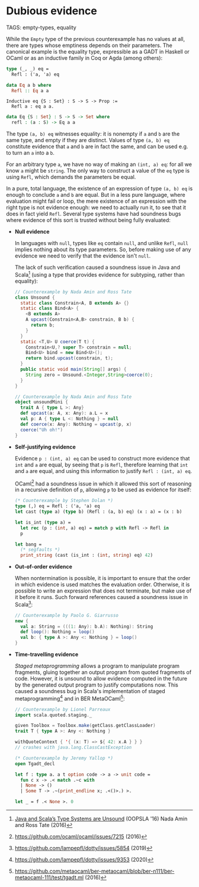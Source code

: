 # Dubious evidence

TAGS: empty-types, equality

While the `Empty` type of the previous counterexample has no values at
all, there are types whose emptiness depends on their parameters. The
canonical example is the equality type, expressible as a GADT in
Haskell or OCaml or as an inductive family in Coq or Agda (among
others):
```ocaml
type (_, _) eq =
  Refl : ('a, 'a) eq
```
```haskell
data Eq a b where
  Refl :: Eq a a
```
```coq
Inductive eq {S : Set} : S -> S -> Prop :=
  Refl a : eq a a.
```
```agda
data Eq {S : Set} : S -> S -> Set where
  refl : (a : S) -> Eq a a
```

The type `(a, b) eq` witnesses equality: it is nonempty if `a` and `b`
are the same type, and empty if they are distinct. Values of type `(a,
b) eq` constitute evidence that `a` and `b` are in fact the same, and
can be used e.g. to turn an `a` into a `b`.

For an arbitrary type `a`, we have no way of making an `(int, a) eq`:
for all we know `a` might be `string`. The only way to construct a
value of the `eq` type is using `Refl`, which demands the parameters
be equal.

In a pure, total language, the existence of an expression of type `(a,
b) eq` is enough to conclude `a` and `b` are equal. But in a less pure
language, where evaluation might fail or loop, the mere existence of
an expression with the right type is not evidence enough: we need to
actually run it, to see that it does in fact yield `Refl`. Several
type systems have had soundness bugs where evidence of this sort is
trusted without being fully evaluated:

  - **Null evidence**

    In languages with `null`, types like `eq` contain `null`, and
    unlike `Refl`, `null` implies nothing about its type
    parameters. So, before making use of any evidence we need to
    verify that the evidence isn't `null`.

    The lack of such verification caused a soundness issue in Java and
    Scala[^amintate] (using a type that provides evidence for
    subtyping, rather than equality):
    ```java
    // Counterexample by Nada Amin and Ross Tate
    class Unsound {
      static class Constrain<A, B extends A> {}
      static class Bind<A> {
        <B extends A>
        A upcast(Constrain<A,B> constrain, B b) {
          return b;
        }
      }
      static <T,U> U coerce(T t) {
        Constrain<U,? super T> constrain = null;
        Bind<U> bind = new Bind<U>();
        return bind.upcast(constrain, t);
      }
      public static void main(String[] args) {
        String zero = Unsound.<Integer,String>coerce(0);
      }
    }
    ```
    ```scala
    // Counterexample by Nada Amin and Ross Tate
    object unsoundMini {
      trait A { type L >: Any}
      def upcast(a: A, x: Any): a.L = x
      val p: A { type L <: Nothing } = null
      def coerce(x: Any): Nothing = upcast(p, x)
      coerce("Uh oh!")
    }
    ```

  - **Self-justifying evidence**

    Evidence `p : (int, a) eq` can be used to construct more evidence
    that `int` and `a` are equal, by seeing that `p` is `Refl`,
    therefore learning that `int` and `a` are equal, and using this
    information to justify `Refl : (int, a) eq`.

    OCaml[^ocamlbug] had a soundness issue in which it allowed this sort of
    reasoning in a recursive definition of `p`, allowing `p` to be
    used as evidence for itself:

    ```ocaml
    (* Counterexample by Stephen Dolan *)
    type (,) eq = Refl : ('a, 'a) eq
    let cast (type a) (type b) (Refl : (a, b) eq) (x : a) = (x : b)
    
    let is_int (type a) =
      let rec (p : (int, a) eq) = match p with Refl -> Refl in
      p
    
    let bang =
      (* segfaults *)
      print_string (cast (is_int : (int, string) eq) 42)
    ```

  - **Out-of-order evidence**

    When nontermination is possible, it is important to ensure that
    the order in which evidence is used matches the evaluation
    order. Otherwise, it is possible to write an expression that does
    not terminate, but make use of it before it runs. Such forward references
    caused a soundness issue in Scala[^scalafwd]:

    ```scala
    // Counterexample by Paolo G. Giarrusso
    new {
      val a: String = (((1: Any): b.A): Nothing): String
      def loop(): Nothing = loop()
      val b: { type A >: Any <: Nothing } = loop()
    }
    ```

  - **Time-travelling evidence**

    *Staged metaprogramming* allows a program to manipulate program
     fragments, gluing together an output program from quoted
     fragments of code. However, it is unsound to allow evidence
     computed in the future by the generated output program to justify
     computations now. This caused a soundness bug in Scala's
     implementation of staged metaprogramming[^scalastage] and in
     BER MetaOCaml[^metaocamlbug]:

     ```scala
     // Counterexample by Lionel Parreaux
     import scala.quoted.staging._
     
     given Toolbox = Toolbox.make(getClass.getClassLoader)
     trait T { type A >: Any <: Nothing }
     
     withQuoteContext { '{ (x: T) => ${ 42: x.A } } }
     // crashes with java.lang.ClassCastException
     ```
     ```ocaml
     (* Counterexample by Jeremy Yallop *)
     open Tgadt_decl

     let f : type a. a t option code -> a -> unit code =
       fun c x -> .< match .~c with
       | None -> ()
       | Some T -> .~(print_endline x; .<()>.) >.

     let _ = f .< None >. 0
     ```

[^amintate]: [Java and Scala’s Type Systems are Unsound](http://io.livecode.ch/learn/namin/unsound/scala) (OOPSLA '16)
Nada Amin and Ross Tate (2016)

[^ocamlbug]: <https://github.com/ocaml/ocaml/issues/7215> (2016)

[^scalafwd]: <https://github.com/lampepfl/dotty/issues/5854> (2019)

[^scalastage]: <https://github.com/lampepfl/dotty/issues/9353> (2020)

[^metaocamlbug]: <https://github.com/metaocaml/ber-metaocaml/blob/ber-n111/ber-metaocaml-111/test/tgadt.ml> (2016)
